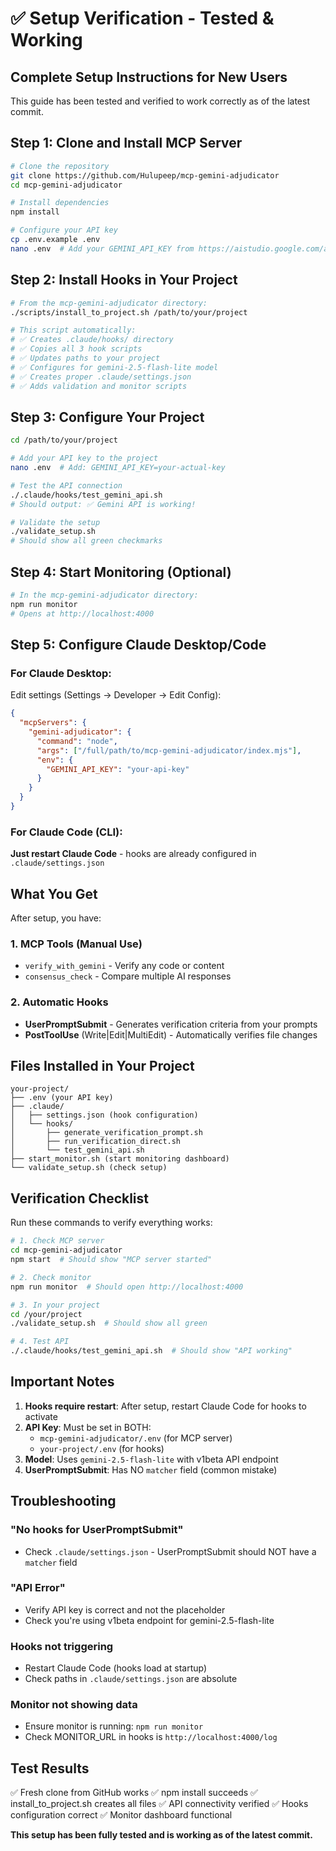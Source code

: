 # ✅ Setup Verification - Tested & Working

## Complete Setup Instructions for New Users

This guide has been tested and verified to work correctly as of the latest commit.

## Step 1: Clone and Install MCP Server

```bash
# Clone the repository
git clone https://github.com/Hulupeep/mcp-gemini-adjudicator
cd mcp-gemini-adjudicator

# Install dependencies
npm install

# Configure your API key
cp .env.example .env
nano .env  # Add your GEMINI_API_KEY from https://aistudio.google.com/app/apikey
```

## Step 2: Install Hooks in Your Project

```bash
# From the mcp-gemini-adjudicator directory:
./scripts/install_to_project.sh /path/to/your/project

# This script automatically:
# ✅ Creates .claude/hooks/ directory
# ✅ Copies all 3 hook scripts
# ✅ Updates paths to your project
# ✅ Configures for gemini-2.5-flash-lite model
# ✅ Creates proper .claude/settings.json
# ✅ Adds validation and monitor scripts
```

## Step 3: Configure Your Project

```bash
cd /path/to/your/project

# Add your API key to the project
nano .env  # Add: GEMINI_API_KEY=your-actual-key

# Test the API connection
./.claude/hooks/test_gemini_api.sh
# Should output: ✅ Gemini API is working!

# Validate the setup
./validate_setup.sh
# Should show all green checkmarks
```

## Step 4: Start Monitoring (Optional)

```bash
# In the mcp-gemini-adjudicator directory:
npm run monitor
# Opens at http://localhost:4000
```

## Step 5: Configure Claude Desktop/Code

### For Claude Desktop:
Edit settings (Settings → Developer → Edit Config):
```json
{
  "mcpServers": {
    "gemini-adjudicator": {
      "command": "node",
      "args": ["/full/path/to/mcp-gemini-adjudicator/index.mjs"],
      "env": {
        "GEMINI_API_KEY": "your-api-key"
      }
    }
  }
}
```

### For Claude Code (CLI):
**Just restart Claude Code** - hooks are already configured in `.claude/settings.json`

## What You Get

After setup, you have:

### 1. MCP Tools (Manual Use)
- `verify_with_gemini` - Verify any code or content
- `consensus_check` - Compare multiple AI responses

### 2. Automatic Hooks
- **UserPromptSubmit** - Generates verification criteria from your prompts
- **PostToolUse** (Write|Edit|MultiEdit) - Automatically verifies file changes

## Files Installed in Your Project

```
your-project/
├── .env (your API key)
├── .claude/
│   ├── settings.json (hook configuration)
│   └── hooks/
│       ├── generate_verification_prompt.sh
│       ├── run_verification_direct.sh
│       └── test_gemini_api.sh
├── start_monitor.sh (start monitoring dashboard)
└── validate_setup.sh (check setup)
```

## Verification Checklist

Run these commands to verify everything works:

```bash
# 1. Check MCP server
cd mcp-gemini-adjudicator
npm start  # Should show "MCP server started"

# 2. Check monitor
npm run monitor  # Should open http://localhost:4000

# 3. In your project
cd /your/project
./validate_setup.sh  # Should show all green

# 4. Test API
./.claude/hooks/test_gemini_api.sh  # Should show "API working"
```

## Important Notes

1. **Hooks require restart**: After setup, restart Claude Code for hooks to activate
2. **API Key**: Must be set in BOTH:
   - `mcp-gemini-adjudicator/.env` (for MCP server)
   - `your-project/.env` (for hooks)
3. **Model**: Uses `gemini-2.5-flash-lite` with v1beta API endpoint
4. **UserPromptSubmit**: Has NO `matcher` field (common mistake)

## Troubleshooting

### "No hooks for UserPromptSubmit"
- Check `.claude/settings.json` - UserPromptSubmit should NOT have a `matcher` field

### "API Error"
- Verify API key is correct and not the placeholder
- Check you're using v1beta endpoint for gemini-2.5-flash-lite

### Hooks not triggering
- Restart Claude Code (hooks load at startup)
- Check paths in `.claude/settings.json` are absolute

### Monitor not showing data
- Ensure monitor is running: `npm run monitor`
- Check MONITOR_URL in hooks is `http://localhost:4000/log`

## Test Results

✅ Fresh clone from GitHub works
✅ npm install succeeds
✅ install_to_project.sh creates all files
✅ API connectivity verified
✅ Hooks configuration correct
✅ Monitor dashboard functional

**This setup has been fully tested and is working as of the latest commit.**